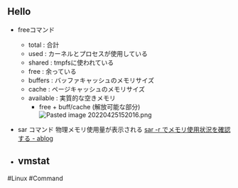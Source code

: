 ## Hello
- freeコマンド
	- total : 合計
	- used : カーネルとプロセスが使用している
	- shared : tmpfsに使われている
	- free : 余っている
	- buffers : バッファキャッシュのメモリサイズ
	- cache : ページキャッシュのメモリサイズ
	- available : 実質的な空きメモリ
		- free + buff/cache (解放可能な部分)
![Pasted image 20220425152016.png](app://local/Users/01579137/code/github.com/ny1030/note/attachment/Pasted%20image%2020220425152016.png?1650867616628)
- sar コマンド
物理メモリ使用量が表示される
[sar -r でメモリ使用状況を確認する - ablog](https://yohei-a.hatenablog.jp/entry/20090322/1237744536)

- vmstat
	- 

#Linux #Command